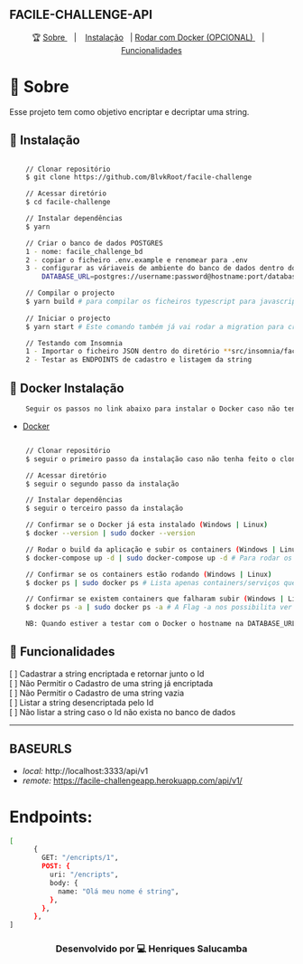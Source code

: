 ## FACILE-CHALLENGE-API

<p align="center">🏆
  <a href="#-sobre"> Sobre </a>&nbsp;&nbsp;&nbsp;|&nbsp;&nbsp;&nbsp;
    <a href="#-instalação">Instalação</a>&nbsp;&nbsp;&nbsp;|
    <a href="#-docker-instalação">Rodar com Docker (OPCIONAL) </a>&nbsp;&nbsp;&nbsp;|&nbsp;&nbsp;&nbsp;
    <a href="#️-funcionalidades">Funcionalidades</a>
</p>

# 📖 Sobre

Esse projeto tem como objetivo encriptar e decriptar uma string.

## 🏃 Instalação

```bash

    // Clonar repositório
    $ git clone https://github.com/BlvkRoot/facile-challenge

    // Acessar diretório
    $ cd facile-challenge

    // Instalar dependências
    $ yarn

    // Criar o banco de dados POSTGRES 
    1 - nome: facile_challenge_bd
    2 - copiar o ficheiro .env.example e renomear para .env
    3 - configurar as váriaveis de ambiente do banco de dados dentro do ficheiro .env:
        DATABASE_URL=postgres://username:password@hostname:port/database

    // Compilar o projecto
    $ yarn build # para compilar os ficheiros typescript para javascript
    
    // Iniciar o projecto
    $ yarn start # Este comando também já vai rodar a migration para criar a nossa tabela no banco de dados

    // Testando com Insomnia
    1 - Importar o ficheiro JSON dentro do diretório **src/insomnia/facile-challenge-api-routes** para o INSOMNIA na sua máquina
    2 - Testar as ENDPOINTS de cadastro e listagem da string
```

## 🐋 Docker Instalação

```bash
    Seguir os passos no link abaixo para instalar o Docker caso não tenha na sua máquina
```
- [Docker](https://docs.docker.com/engine/install)

```bash

    // Clonar repositório
    $ seguir o primeiro passo da instalação caso não tenha feito o clone

    // Acessar diretório
    $ seguir o segundo passo da instalação

    // Instalar dependências
    $ seguir o terceiro passo da instalação

    // Confirmar se o Docker já esta instalado (Windows | Linux)
    $ docker --version | sudo docker --version

    // Rodar o build da aplicação e subir os containers (Windows | Linux)
    $ docker-compose up -d | sudo docker-compose up -d # Para rodar os serviços em modo detach e não travar o terminal

    // Confirmar se os containers estão rodando (Windows | Linux)
    $ docker ps | sudo docker ps # Lista apenas containers/serviços que estão a Rodar

    // Confirmar se existem containers que falharam subir (Windows | Linux)
    $ docker ps -a | sudo docker ps -a # A Flag -a nos possibilita ver também containers parados

    NB: Quando estiver a testar com o Docker o hostname na DATABASE_URL deve ser o nome do serviço do banco de dados definido no ficheiro docker-compose.yml
```

## 📑 Funcionalidades

[ ] Cadastrar a string encriptada e retornar junto o Id <br/>
[ ] Não Permitir o Cadastro de uma string já encriptada <br/>
[ ] Não Permitir o Cadastro de uma string vazia <br/>
[ ] Listar a string desencriptada pelo Id <br/>
[ ] Não listar a string caso o Id não exista no banco de dados<br/>

---

## BASEURLS

- *local:* http://localhost:3333/api/v1
- *remote:* https://facile-challengeapp.herokuapp.com/api/v1/

# Endpoints: 

```bash
[
      {
        GET: "/encripts/1",
        POST: {
          uri: "/encripts",
          body: {
            name: "Olá meu nome é string",
          },
        },
      },
]
```


<h3 align="center">Desenvolvido por 💻 Henriques Salucamba </h3>
